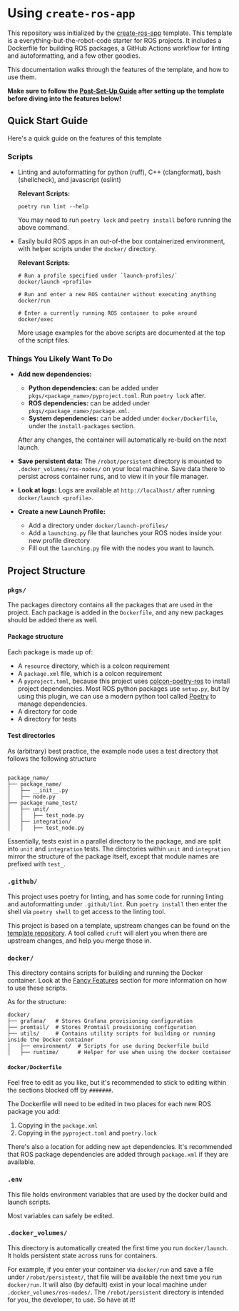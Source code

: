 # Using `create-ros-app`

This repository was initialized by the [create-ros-app](https://github.com/UrbanMachine/create-ros-app) template.
This template is a everything-but-the-robot-code starter for ROS projects. It includes a Dockerfile for building ROS packages, a GitHub Actions workflow for linting and autoformatting, and a few other goodies.

This documentation walks through the features of the template, and how to use them.

**Make sure to follow the [Post-Set-Up Guide](https://github.com/UrbanMachine/create-ros-app/blob/main/README.md#post-set-up-guide) after setting up the template before diving into the features below!**

## Quick Start Guide

Here's a quick guide on the features of this template

### Scripts
- Linting and autoformatting for python (ruff), C++ (clangformat), bash (shellcheck), and javascript (eslint)
  
  **Relevant Scripts:**
  ```shell
  poetry run lint --help
  ```
  You may need to run `poetry lock` and `poetry install` before running the above command.
- Easily build ROS apps in an out-of-the box containerized environment, with helper scripts under the `docker/` directory.
  
  **Relevant Scripts:**
  ```shell
  # Run a profile specified under `launch-profiles/`
  docker/launch <profile>
  
  # Run and enter a new ROS container without executing anything
  docker/run
  
  # Enter a currently running ROS container to poke around
  docker/exec
  ```
  
  More usage examples for the above scripts are documented at the top of the script files.

### Things You Likely Want To Do

- **Add new dependencies:**
  - **Python dependencies:** can be added under `pkgs/<package_name>/pyproject.toml`. Run `poetry lock` after. 
  - **ROS dependencies:** can be added under `pkgs/<package_name>/package.xml`.
  - **System dependencies:** can be added under `docker/Dockerfile`, under the `install-packages` section.
  
  After any changes, the container will automatically re-build on the next launch.
- **Save persistent data:** The `/robot/persistent` directory is mounted to `.docker_volumes/ros-nodes/` on your local machine. Save data there to persist across container runs, and to view it in your file manager.
- **Look at logs:** Logs are available at `http://localhost/` after running `docker/launch <profile>`.
- **Create a new Launch Profile:**
  - Add a directory under `docker/launch-profiles/`
  - Add a `launching.py` file that launches your ROS nodes inside your new profile directory
  - Fill out the `launching.py` file with the nodes you want to launch.
  
## Project Structure

### `pkgs/`

The packages directory contains all the packages that are used in the project. Each package is added in the `Dockerfile`, and any new packages should be added there as well.

#### Package structure
Each package is made up of:
- A `resource` directory, which is a colcon requirement
- A `package.xml` file, which is a colcon requirement
- A `pyproject.toml`, because this project uses [colcon-poetry-ros](https://github.com/UrbanMachine/colcon-poetry-ros) to install project dependencies. Most ROS python packages use `setup.py`, but by using this plugin, we can use a modern python tool called [Poetry](https://python-poetry.org/) to manage dependencies.
- A directory for code
- A directory for tests

#### Test directories

As (arbitrary) best practice, the example node uses a test directory that follows the following structure

```shell

package_name/
├── package_name/
│   ├── __init__.py
│   ├── node.py
├── package_name_test/
│   ├── unit/ 
│   │   ├── test_node.py
│   ├── integration/
│   │   ├── test_node.py

```

Essentially, tests exist in a parallel directory to the package, and are split into `unit` and `integration` tests. The directories within `unit` and `integration` mirror the structure of the package itself, except that module names are prefixed with `test_`.

### `.github/`

This project uses poetry for linting, and has some code for running linting and autoformatting under `.github/lint`.
Run `poetry install` then enter the shell via `poetry shell` to get access to the linting tool.

This project is based on a template, upstream changes can be found on the [template repository](https://github.com/UrbanMachine/create-ros-app).
A tool called `cruft` will alert you when there are upstream changes, and help you merge those in.

### `docker/`

This directory contains scripts for building and running the Docker container. Look at the [Fancy Features](#fancy-features) section for more information on how to use these scripts.

As for the structure:

```shell
docker/
├── grafana/   # Stores Grafana provisioning configuration
├── promtail/  # Stores Promtail provisioning configuration
├── utils/     # Contains utility scripts for building or running inside the Docker container
│   ├── environment/  # Scripts for use during Dockerfile build
│   ├── runtime/      # Helper for use when using the docker container
```

#### `docker/Dockerfile`

Feel free to edit as you like, but it's recommended to stick to editing within the sections
blocked off by `#######`. 

The Dockerfile will need to be edited in two places for each new ROS package you add:


1. Copying in the `package.xml`
2. Copying in the `pyproject.toml` and `poetry.lock`

There's also a location for adding new `apt` dependencies. It's recommended that ROS package
dependencies are added through `package.xml` if they are available.

### `.env`

This file holds environment variables that are used by the docker build and launch scripts.

Most variables can safely be edited.

### `.docker_volumes/`

This directory is automatically created the first time you run `docker/launch`. It holds persistent state across runs for containers. 

For example, if you enter your container via `docker/run` and save a file under `/robot/persistent/`, that file will be available the next time you run `docker/run`. It will also (by default) exist in your local machine under `.docker_volumes/ros-nodes/`.
The `/robot/persistent` directory is intended for you, the developer, to use. So have at it!
